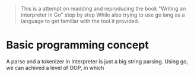> This is a attempt on readding and reproducing the book "Writing an interpreter in Go" step by step
> While also trying to use go lang as a language to get famillar with the tool it provided.

# Basic programming concept

A parse and a tokenizer in Interpreter is just a big string parsing. Using go, we can achived a level of OOP, in which
